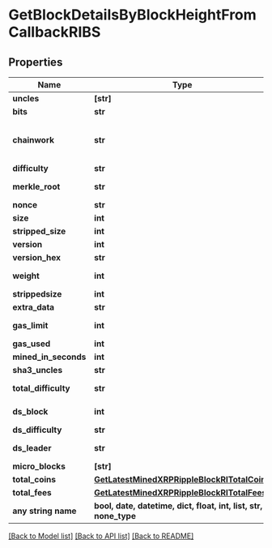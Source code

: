 # GetBlockDetailsByBlockHeightFromCallbackRIBS


## Properties
Name | Type | Description | Notes
------------ | ------------- | ------------- | -------------
**uncles** | **[str]** |  | [optional] 
**bits** | **str** | Represents a specific sub-unit of Zcash. Bits have two-decimal precision | [optional] 
**chainwork** | **str** | Represents a hexadecimal number of all the hashes necessary to produce the current chain. E.g., when converting 0000000000000000000000000000000000000000000086859f7a841475b236fd to a decimal you get 635262017308958427068157 hashes, or 635262 exahashes. | [optional] 
**difficulty** | **str** | Defines how difficult it is for a specific miner to mine the block. | [optional] 
**merkle_root** | **str** | Defines the single and final (root) node of a Merkle tree. It is the combined hash of all transactions&#39; hashes that are part of a blockchain block. | [optional] 
**nonce** | **str** | Represents a random value that can be adjusted to satisfy the proof of work | [optional] 
**size** | **int** | Represents the total size of the block in Bytes. | [optional] 
**stripped_size** | **int** | Defines the numeric representation of the block size excluding the witness data. | [optional] 
**version** | **int** | Represents the transaction version number. | [optional] 
**version_hex** | **str** | Is the hexadecimal string representation of the block&#39;s version. | [optional] 
**weight** | **int** | Represents a measurement to compare the size of different transactions to each other in proportion to the block size limit. | [optional] 
**strippedsize** | **int** | Defines the numeric representation of the block size excluding the witness data. | [optional] 
**extra_data** | **str** | Represents any data that can be included by the miner in the block. | [optional] 
**gas_limit** | **int** | Represents the maximum amount of gas allowed in the block in order to determine how many transactions it can fit. | [optional] 
**gas_used** | **int** | Defines how much of the gas for the block has been used. | [optional] 
**mined_in_seconds** | **int** | Specifies the amount of time required for the block to be mined in seconds. | [optional] 
**sha3_uncles** | **str** | Defines the combined hash of all uncles for a given parent. | [optional] 
**total_difficulty** | **str** | Defines the total difficulty of the chain until this block, i.e. how difficult it is for a specific miner to mine a new block. | [optional] 
**ds_block** | **int** | Represents the Directory Service block which contains metadata about the miners who participate in the consensus protocol. | [optional] 
**ds_difficulty** | **str** | Defines how difficult it is to mine the dsBlocks. | [optional] 
**ds_leader** | **str** | Represents a part of the DS Committee which leads the consensus protocol for the epoch. | [optional] 
**micro_blocks** | **[str]** |  | [optional] 
**total_coins** | [**GetLatestMinedXRPRippleBlockRITotalCoins**](GetLatestMinedXRPRippleBlockRITotalCoins.md) |  | [optional] 
**total_fees** | [**GetLatestMinedXRPRippleBlockRITotalFees**](GetLatestMinedXRPRippleBlockRITotalFees.md) |  | [optional] 
**any string name** | **bool, date, datetime, dict, float, int, list, str, none_type** | any string name can be used but the value must be the correct type | [optional]

[[Back to Model list]](../README.md#documentation-for-models) [[Back to API list]](../README.md#documentation-for-api-endpoints) [[Back to README]](../README.md)


